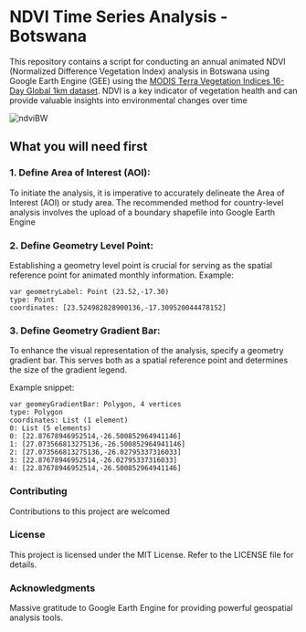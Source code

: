 # NDVI Time Series Analysis - Botswana
This repository contains a script for conducting an annual animated NDVI (Normalized Difference Vegetation Index) analysis in Botswana using Google Earth Engine (GEE) using the [MODIS Terra Vegetation Indices 16-Day Global 1km dataset](https://developers.google.com/earth-engine/datasets/catalog/MODIS_006_MOD13A2). NDVI is a key indicator of vegetation health and can provide valuable insights into environmental changes over time

![ndviBW](https://github.com/BoineeloMoyo/-30DayMapChallenge_2023/blob/main/Challenge_Material/Day-26_Minimal/NDVI.gif)

## What you will need first

### 1. Define Area of Interest (AOI):
To initiate the analysis, it is imperative to accurately delineate the Area of Interest (AOI) or study area. The recommended method for country-level analysis involves the upload of a boundary shapefile into Google Earth Engine

### 2. Define Geometry Level Point:
Establishing a geometry level point is crucial for serving as the spatial reference point for animated monthly information.
Example:
```
var geometryLabel: Point (23.52,-17.30)
type: Point
coordinates: [23.524982828900136,-17.309520044478152]
```

### 3. Define Geometry Gradient Bar:
To enhance the visual representation of the analysis, specify a geometry gradient bar. This serves both as a spatial reference point and determines the size of the gradient legend.

Example snippet:
```
var geomeyGradientBar: Polygon, 4 vertices
type: Polygon
coordinates: List (1 element)
0: List (5 elements)
0: [22.87678946952514,-26.500852964941146]
1: [27.073566813275136,-26.500852964941146]
2: [27.073566813275136,-26.02795337316033]
3: [22.87678946952514,-26.02795337316033]
4: [22.87678946952514,-26.500852964941146]
```


### Contributing
Contributions to this project are welcomed

### License
This project is licensed under the MIT License. Refer to the LICENSE file for details.

### Acknowledgments
Massive gratitude to Google Earth Engine for providing powerful geospatial analysis tools.
